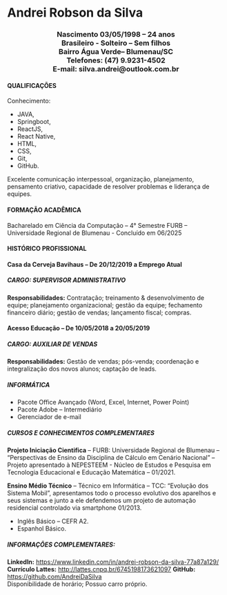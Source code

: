 # Andrei Robson da Silva 

<h3 style = "text-align: center;">
Nascimento 03/05/1998 – 24 anos <br>
Brasileiro - Solteiro – Sem filhos <br>
Bairro Água Verde– Blumenau/SC <br>
Telefones: (47) 9.9231-4502 <br>
E-mail: silva.andrei@outlook.com.br
</h3>

#### QUALIFICAÇÕES 
Conhecimento: 
 - JAVA, 
 - Springboot, 
 - ReactJS, 
 - React Native, 
 - HTML, 
 - CSS,
 - Git,
 - GitHub.

  Excelente comunicação interpessoal, organização, planejamento, pensamento criativo, capacidade de resolver problemas e liderança de equipes.  
 
#### FORMAÇÃO ACADÊMICA

Bacharelado em Ciência da Computação – 4° Semestre
FURB – Universidade Regional de Blumenau - Concluído em 06/2025

#### HISTÓRICO PROFISSIONAL 

#### Casa da Cerveja Bavihaus – De 20/12/2019 a Emprego Atual
##### CARGO: SUPERVISOR ADMINISTRATIVO
 **Responsabilidades:** Contratação; treinamento & desenvolvimento de equipe; planejamento organizacional; gestão da equipe; fechamento financeiro diário; gestão de vendas; lançamento fiscal; compras.  
 
#### Acesso Educação – De 10/05/2018 a 20/05/2019
##### CARGO: AUXILIAR DE VENDAS  
**Responsabilidades:** Gestão de vendas; pós-venda; coordenação e integralização dos novos alunos; captação de leads. 

##### INFORMÁTICA

 - Pacote Office Avançado (Word, Excel, Internet, Power Point)
 - Pacote Adobe – Intermediário
 - Gerenciador de e-mail 

##### CURSOS E CONHECIMENTOS COMPLEMENTARES

**Projeto Iniciação Cientifica** – FURB: Universidade Regional de Blumenau – “Perspectivas de Ensino da Disciplina de Cálculo em Cenário Nacional” – Projeto apresentado à NEPESTEEM - Núcleo de Estudos e Pesquisa em Tecnologia Educacional e Educação Matemática – 01/2021. 

**Ensino Médio Técnico** – Técnico em Informática – TCC: “Evolução dos Sistema Mobil”, apresentamos todo o processo evolutivo dos aparelhos e seus sistemas e junto a ele defendemos um projeto de automação residencial controlado via smartphone 01/2013.

 - Inglês Básico – CEFR A2. 
 - Espanhol Básico.

##### INFORMAÇÕES COMPLEMENTARES:

 **LinkedIn:** https://www.linkedin.com/in/andrei-robson-da-silva-77a87a129/
**Currículo Lattes:** http://lattes.cnpq.br/6745198173621097 
**GitHub:** https://github.com/AndreiDaSilva 
<br>
Disponibilidade de horário;
Possuo carro próprio. 
